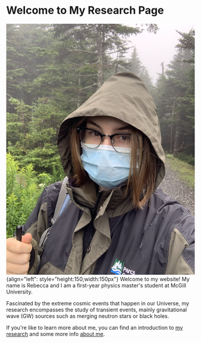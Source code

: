 # Welcome to My Research Page


![Selfie](./media/selfie.jpg "Me"){align="left": style="height:150;width:150px"}
Welcome to my website! My name is Rebecca and I am a first-year physics master's student at McGill University. 

Fascinated by the extreme cosmic events that happen in our Universe, my research encompasses the study of transient events, mainly gravitational wave (GW) sources such as merging neutron stars or black holes. 

If you're like to learn more about me, you can find an introduction to [my research](./reasearch/research_index.md) and some more info [about me](./about/about.md).
